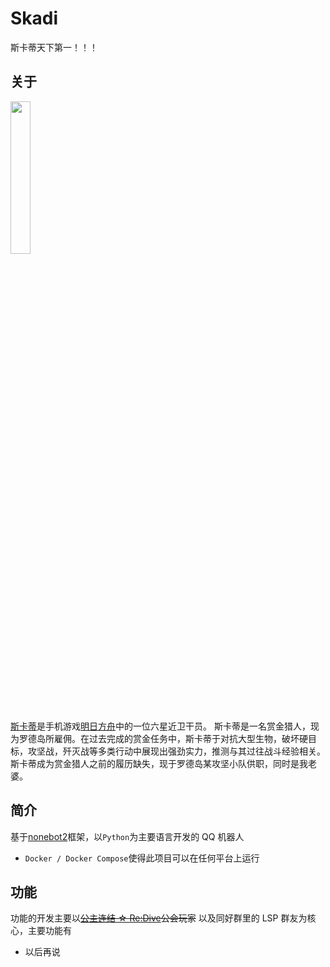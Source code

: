 # Skadi

斯卡蒂天下第一！！！

## 关于

<img src="https://saarcenter.com/resource/static/images/skadi.jpg" width="25%">

[斯卡蒂](https://prts.wiki/w/%E6%96%AF%E5%8D%A1%E8%92%82)是手机游戏[明日方舟](https://ak.hypergryph.com)中的一位六星近卫干员。
斯卡蒂是一名赏金猎人，现为罗德岛所雇佣。在过去完成的赏金任务中，斯卡蒂于对抗大型生物，破坏硬目标，攻坚战，歼灭战等多类行动中展现出强劲实力，推测与其过往战斗经验相关。斯卡蒂成为赏金猎人之前的履历缺失，现于罗德岛某攻坚小队供职，同时是我老婆。

## 简介

基于[nonebot2](https://github.com/nonebot/nonebot2)框架，以`Python`为主要语言开发的 QQ 机器人

- `Docker / Docker Compose`使得此项目可以在任何平台上运行

## 功能

功能的开发主要以<del>[公主连结 ☆ Re:Dive](https://game.bilibili.com/pcr/pinzhuan/)公会玩家</del>
以及同好群里的 LSP 群友为核心，主要功能有

- 以后再说